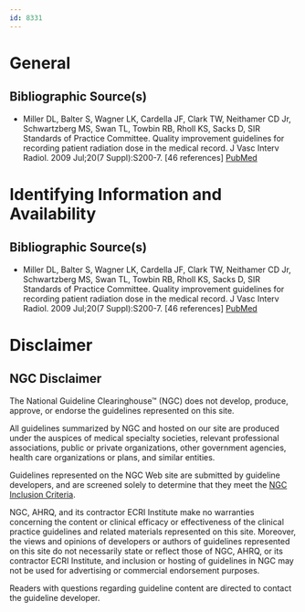 ```yaml
---
id: 8331
---
```


# General

## Bibliographic Source(s)

- Miller DL, Balter S, Wagner LK, Cardella JF, Clark TW, Neithamer CD Jr, Schwartzberg MS, Swan TL, Towbin RB, Rholl KS, Sacks D, SIR Standards of Practice Committee. Quality improvement guidelines for recording patient radiation dose in the medical record. J Vasc Interv Radiol. 2009 Jul;20(7 Suppl):S200-7. [46 references] [ PubMed ](http://www.ncbi.nlm.nih.gov/entrez/query.fcgi?cmd=Retrieve&db=pubmed&dopt=Abstract&list_uids=19560000)

# Identifying Information and Availability

## Bibliographic Source(s)

- Miller DL, Balter S, Wagner LK, Cardella JF, Clark TW, Neithamer CD Jr, Schwartzberg MS, Swan TL, Towbin RB, Rholl KS, Sacks D, SIR Standards of Practice Committee. Quality improvement guidelines for recording patient radiation dose in the medical record. J Vasc Interv Radiol. 2009 Jul;20(7 Suppl):S200-7. [46 references] [ PubMed ](http://www.ncbi.nlm.nih.gov/entrez/query.fcgi?cmd=Retrieve&db=pubmed&dopt=Abstract&list_uids=19560000)

# Disclaimer

## NGC Disclaimer

The National Guideline Clearinghouse™ (NGC) does not develop, produce, approve, or endorse the guidelines represented on this site.

All guidelines summarized by NGC and hosted on our site are produced under the auspices of medical specialty societies, relevant professional associations, public or private organizations, other government agencies, health care organizations or plans, and similar entities.

Guidelines represented on the NGC Web site are submitted by guideline developers, and are screened solely to determine that they meet the [NGC Inclusion Criteria](/help-and-about/summaries/inclusion-criteria).

NGC, AHRQ, and its contractor ECRI Institute make no warranties concerning the content or clinical efficacy or effectiveness of the clinical practice guidelines and related materials represented on this site. Moreover, the views and opinions of developers or authors of guidelines represented on this site do not necessarily state or reflect those of NGC, AHRQ, or its contractor ECRI Institute, and inclusion or hosting of guidelines in NGC may not be used for advertising or commercial endorsement purposes.

Readers with questions regarding guideline content are directed to contact the guideline developer.

